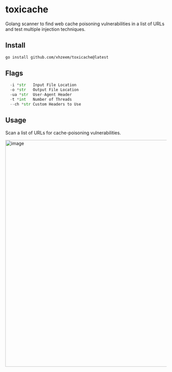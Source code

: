 # toxicache
Golang scanner to find web cache poisoning vulnerabilities in a list of URLs and test multiple injection techniques. 

## Install

```bash
go install github.com/xhzeem/toxicache@latest
```

## Flags
```python
  -i *str   Input File Location
  -o *str   Output File Location
  -ua *str  User-Agent Header
  -t *int   Number of Threads
  --ch *str Custom Headers to Use
```

## Usage
Scan a list of URLs for cache-poisoning vulnerabilities.

<img width="705" alt="image" src="https://github.com/xhzeem/toxicache/assets/34074156/4b7006f8-ac4d-48be-9972-9092df3bd769">

